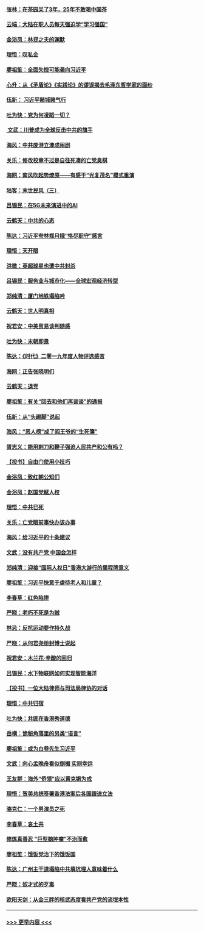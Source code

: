 #### [张林：在茶园呆了3年，25年不敢喝中国茶](../pages/nsc993/n11739240.md?t=12231101) 
#### [云端：大陆在职人员每天强迫学“学习强国”](../pages/nsc993/n11738735.md?t=12231101) 
#### [金浴凤：林郑之夫的渊默](../pages/nsc993/n11737735.md?t=12231101) 
#### [理悟：叹私企](../pages/nsc993/n11737715.md?t=12231101) 
#### [廖祖笙：全面失控可能袭向习近平](../pages/nsc993/n11737704.md?t=12231101) 
#### [心升：从《矛盾论》《实践论》的谬误揭去毛泽东哲学家的面纱](../pages/nsc993/n11736962.md?t=12231101) 
#### [伍新： 习近平赌城赌气行](../pages/nsc993/n11736929.md?t=12231101) 
#### [吐为快：党为何凌蹈一切？](../pages/nsc993/n11736915.md?t=12231101) 
#### [ 文武：川普成为全球反击中共的旗手](../pages/nsc993/n11736882.md?t=12231101) 
#### [海风：中共废港立澳成闹剧](../pages/nsc993/n11735857.md?t=12231101) 
#### [关乐：修改校章不过是自往死凑的亡党臭棋](../pages/nsc993/n11735097.md?t=12231101) 
#### [海网：南风吹起势燎原——有感于“光复茂名”模式重演](../pages/nsc993/n11732308.md?t=12231101) 
#### [陆客：末世民风（三）](../pages/nsc993/n11732211.md?t=12231101) 
#### [吕锡民：在5G未来演进中的AI](../pages/nsc993/n11730010.md?t=12231101) 
#### [云鹤天：中共的心态](../pages/nsc993/n11729906.md?t=12231101) 
#### [陈达：习近平夸林郑月娥“恪尽职守”感言](../pages/nsc993/n11729881.md?t=12231101) 
#### [理悟：天开眼](../pages/nsc993/n11729699.md?t=12231101) 
#### [洪微：英超球星也遭中共封杀](../pages/nsc993/n11727243.md?t=12231101) 
#### [吕锡民：服务业与城市化——全球宏观经济转型](../pages/nsc993/n11725845.md?t=12231101) 
#### [郑纯清：厦门地铁塌陷吟](../pages/nsc993/n11725813.md?t=12231101) 
#### [云鹤天：世人明真相](../pages/nsc993/n11725621.md?t=12231101) 
#### [祝君安：中美贸易谈判随感](../pages/nsc993/n11725609.md?t=12231101) 
#### [吐为快：末朝即景](../pages/nsc993/n11723365.md?t=12231101) 
#### [陈达：《时代》二零一九年度人物评选感言](../pages/nsc993/n11723337.md?t=12231101) 
#### [海网：正告张晓明们](../pages/nsc993/n11723228.md?t=12231101) 
#### [云鹤天：退党](../pages/nsc993/n11723056.md?t=12231101) 
#### [廖祖笙：有关“回去和他们再谈谈”的通报](../pages/nsc993/n11722442.md?t=12231101) 
#### [伍新：从“头踢脚”说起](../pages/nsc993/n11722429.md?t=12231101) 
#### [海风：“恶人榜”成了阎王爷的“生死簿”](../pages/nsc993/n11722272.md?t=12231101) 
#### [胥志义：能用剌刀和鞭子强迫人民共产和公有吗？](../pages/nsc993/n11720569.md?t=12231101) 
#### [【投书】自由门使用小技巧](../pages/nsc993/n11720180.md?t=12231101) 
#### [金浴凤：致红朝公知们](../pages/nsc993/n11720563.md?t=12231101) 
#### [金浴凤：赵国党赋人权](../pages/nsc993/n11720533.md?t=12231101) 
#### [理悟：中共已死](../pages/nsc993/n11720233.md?t=12231101) 
#### [关乐：亡党眼前事快办该办事](../pages/nsc993/n11719160.md?t=12231101) 
#### [海风：给习近平的十条建议](../pages/nsc993/n11717616.md?t=12231101) 
#### [文武：没有共产党 中国会怎样](../pages/nsc993/n11717584.md?t=12231101) 
#### [郑纯清：迎接“国际人权日”香港大游行的里程牌意义](../pages/nsc993/n11717417.md?t=12231101) 
#### [廖祖笙：习近平快意于虐待老人和儿童？](../pages/nsc993/n11715313.md?t=12231101) 
#### [李春草：红色陷阱](../pages/nsc993/n11715029.md?t=12231101) 
#### [严晓：老朽不死是为贼](../pages/nsc993/n11712910.md?t=12231101) 
#### [林忌：反抗运动要作持久战](../pages/nsc993/n11712623.md?t=12231101) 
#### [严晓：从何君尧册封博士说起](../pages/nsc993/n11712465.md?t=12231101) 
#### [祝君安：木兰花·辛酸的回归](../pages/nsc993/n11712381.md?t=12231101) 
#### [吕锡民：水下物联网如何实现智能海洋](../pages/nsc993/n11711158.md?t=12231101) 
#### [【投书】一位大陆律师与司法局律协的对话](../pages/nsc993/n11709675.md?t=12231101) 
#### [理悟：中共归宿](../pages/nsc993/n11710059.md?t=12231101) 
#### [吐为快：共匪在香港秀道德](../pages/nsc993/n11709979.md?t=12231101) 
#### [岳横：诡秘角落里的另类“语言”](../pages/nsc993/n11709792.md?t=12231101) 
#### [廖祖笙：或为白卷先生习近平](../pages/nsc993/n11708330.md?t=12231101) 
#### [文武：向心孟晚舟看似倒楣 实则幸运](../pages/nsc993/n11708236.md?t=12231101) 
#### [王友群：海外“侨领”应以黄克锵为戒](../pages/nsc993/n11706176.md?t=12231101) 
#### [理悟：贺美总统签署香港法案后各国跟进立法](../pages/nsc993/n11706853.md?t=12231101) 
#### [骆克仁：一个男演员之死](../pages/nsc993/n11706677.md?t=12231101) 
#### [李春草：哀土共](../pages/nsc993/n11706255.md?t=12231101) 
#### [修炼真善忍 “巨型脑肿瘤”不治而愈](../pages/nsc993/n11705340.md?t=12231101) 
#### [廖祖笙：饿饭党治下的饿饭国](../pages/nsc993/n11705085.md?t=12231101) 
#### [陈达：广州主干道塌陷中共填坑埋人意味着什么](../pages/nsc993/n11705046.md?t=12231101) 
#### [严晓：奴才式的歹毒](../pages/nsc993/n11704826.md?t=12231101) 
#### [欧阳天剑：从金三胖的核武态度看共产党的流氓本性](../pages/nsc993/n11702238.md?t=12231101) 

----
#### [ >>> 更早内容 <<< ](../indexes/nsc993-earlier.md)
